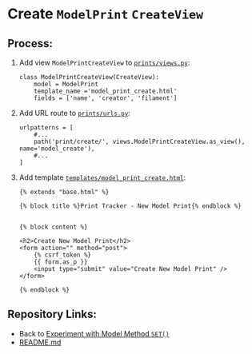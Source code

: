 # Create `ModelPrint` `CreateView`

## Process:

1. Add view `ModelPrintCreateView` to [`prints/views.py`](../prints/views.py):
    ```
    class ModelPrintCreateView(CreateView):
        model = ModelPrint
        template_name ='model_print_create.html'
        fields = ['name', 'creator', 'filament']
    ```

1. Add URL route to [`prints/urls.py`](../prints/urls.py):
    ```
    urlpatterns = [
        #...
        path('print/create/', views.ModelPrintCreateView.as_view(), name='model_create'),
        #...
    ]
    ```

1. Add template [`templates/model_print_create.html`](../templates/model_print_create.html):
    ```
    {% extends "base.html" %}

    {% block title %}Print Tracker - New Model Print{% endblock %}


    {% block content %}

    <h2>Create New Model Print</h2>
    <form action="" method="post">
        {% csrf_token %}
        {{ form.as_p }}
        <input type="submit" value="Create New Model Print" />
    </form>

    {% endblock %}
    ```






## Repository Links:
* Back to [Experiment with Model Method `SET()`](./05_experiment_with_model_method_set.md)
* [README.md](../README.md)